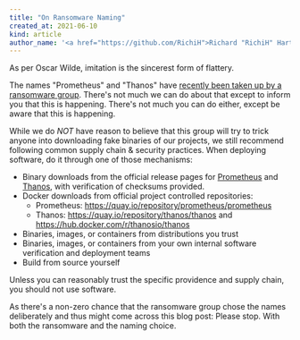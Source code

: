 ```yaml
---
title: "On Ransomware Naming"
created_at: 2021-06-10
kind: article
author_name: '<a href="https://github.com/RichiH">Richard "RichiH" Hartmann</a>'
---
```


As per Oscar Wilde, imitation is the sincerest form of flattery.

The names "Prometheus" and "Thanos" have [recently been taken up by a ransomware group](https://cybleinc.com/2021/06/05/prometheus-an-emerging-apt-group-using-thanos-ransomware-to-target-organizations/). There's not much we can do about that except to inform you that this is happening. There's not much you can do either, except be aware that this is happening.

While we do *NOT* have reason to believe that this group will try to trick anyone into downloading fake binaries of our projects, we still recommend following common supply chain & security practices. When deploying software, do it through one of those mechanisms:

* Binary downloads from the official release pages for [Prometheus](https://github.com/prometheus/prometheus/releases) and [Thanos](https://github.com/thanos-io/thanos/releases), with verification of checksums provided.
* Docker downloads from official project controlled repositories:
  * Prometheus: https://quay.io/repository/prometheus/prometheus 
  * Thanos: https://quay.io/repository/thanos/thanos and https://hub.docker.com/r/thanosio/thanos
* Binaries, images, or containers from distributions you trust
* Binaries, images, or containers from your own internal software verification and deployment teams
* Build from source yourself

Unless you can reasonably trust the specific providence and supply chain, you should not use software.

As there's a non-zero chance that the ransomware group chose the names deliberately and thus might come across this blog post: Please stop. With both the ransomware and the naming choice.
